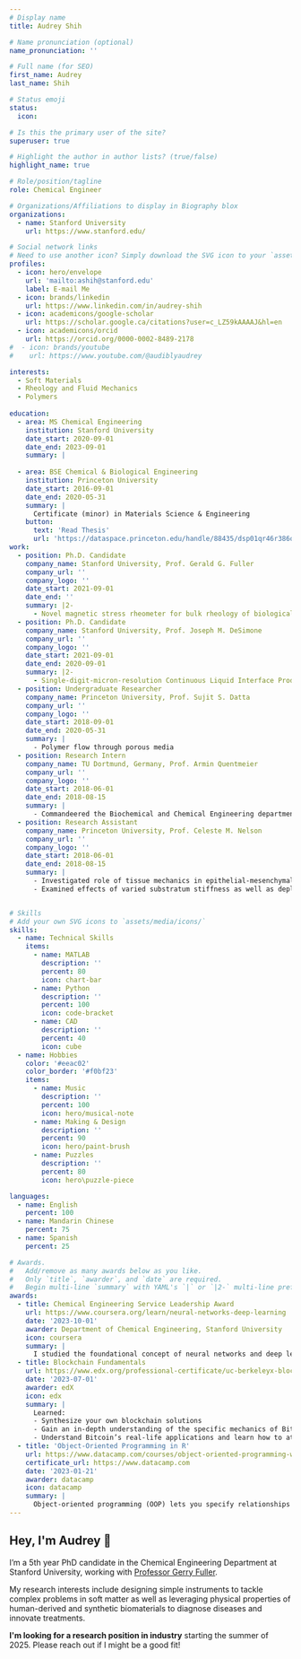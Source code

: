```yaml
---
# Display name
title: Audrey Shih

# Name pronunciation (optional)
name_pronunciation: ''

# Full name (for SEO)
first_name: Audrey
last_name: Shih

# Status emoji
status:
  icon: 

# Is this the primary user of the site?
superuser: true

# Highlight the author in author lists? (true/false)
highlight_name: true

# Role/position/tagline
role: Chemical Engineer

# Organizations/Affiliations to display in Biography blox
organizations:
  - name: Stanford University
    url: https://www.stanford.edu/

# Social network links
# Need to use another icon? Simply download the SVG icon to your `assets/media/icons/` folder.
profiles:
  - icon: hero/envelope
    url: 'mailto:ashih@stanford.edu'
    label: E-mail Me
  - icon: brands/linkedin
    url: https://www.linkedin.com/in/audrey-shih
  - icon: academicons/google-scholar
    url: https://scholar.google.ca/citations?user=c_LZ59kAAAAJ&hl=en
  - icon: academicons/orcid
    url: https://orcid.org/0000-0002-8489-2178
#  - icon: brands/youtube
#    url: https://www.youtube.com/@audiblyaudrey

interests:
  - Soft Materials
  - Rheology and Fluid Mechanics
  - Polymers
  
education:
  - area: MS Chemical Engineering
    institution: Stanford University
    date_start: 2020-09-01
    date_end: 2023-09-01
    summary: |
      
  - area: BSE Chemical & Biological Engineering
    institution: Princeton University
    date_start: 2016-09-01
    date_end: 2020-05-31
    summary: |
      Certificate (minor) in Materials Science & Engineering
    button:
      text: 'Read Thesis'
      url: 'https://dataspace.princeton.edu/handle/88435/dsp01qr46r386q'
work:
  - position: Ph.D. Candidate
    company_name: Stanford University, Prof. Gerald G. Fuller
    company_url: ''
    company_logo: ''
    date_start: 2021-09-01
    date_end: ''
    summary: |2-
      - Novel magnetic stress rheometer for bulk rheology of biological fluids
  - position: Ph.D. Candidate
    company_name: Stanford University, Prof. Joseph M. DeSimone
    company_url: ''
    company_logo: ''
    date_start: 2021-09-01
    date_end: 2020-09-01
    summary: |2-
      - Single-digit-micron-resolution Continuous Liquid Interface Production (CLIP)
  - position: Undergraduate Researcher
    company_name: Princeton University, Prof. Sujit S. Datta
    company_url: ''
    company_logo: ''
    date_start: 2018-09-01
    date_end: 2020-05-31
    summary: |
      - Polymer flow through porous media
  - position: Research Intern
    company_name: TU Dortmund, Germany, Prof. Armin Quentmeier
    company_url: ''
    company_logo: ''
    date_start: 2018-06-01
    date_end: 2018-08-15
    summary: |
      - Commandeered the Biochemical and Chemical Engineering department's contribution to the 2018 Engineering Meets Art Exhibition
  - position: Research Assistant
    company_name: Princeton University, Prof. Celeste M. Nelson
    company_url: ''
    company_logo: ''
    date_start: 2018-06-01
    date_end: 2018-08-15
    summary: |
      - Investigated role of tissue mechanics in epithelial-mesenchymal transition (EMT)
      - Examined effects of varied substratum stiffness as well as depletion of integrin-linked kinase (ILK) on cell proliferation


# Skills
# Add your own SVG icons to `assets/media/icons/`
skills:
  - name: Technical Skills
    items:
      - name: MATLAB
        description: ''
        percent: 80
        icon: chart-bar
      - name: Python
        description: ''
        percent: 100
        icon: code-bracket
      - name: CAD
        description: ''
        percent: 40
        icon: cube
  - name: Hobbies
    color: '#eeac02'
    color_border: '#f0bf23'
    items:
      - name: Music
        description: ''
        percent: 100
        icon: hero/musical-note
      - name: Making & Design
        description: ''
        percent: 90
        icon: hero/paint-brush
      - name: Puzzles
        description: ''
        percent: 80
        icon: hero\puzzle-piece

languages:
  - name: English
    percent: 100
  - name: Mandarin Chinese
    percent: 75
  - name: Spanish
    percent: 25

# Awards.
#   Add/remove as many awards below as you like.
#   Only `title`, `awarder`, and `date` are required.
#   Begin multi-line `summary` with YAML's `|` or `|2-` multi-line prefix and indent 2 spaces below.
awards:
  - title: Chemical Engineering Service Leadership Award
    url: https://www.coursera.org/learn/neural-networks-deep-learning
    date: '2023-10-01'
    awarder: Department of Chemical Engineering, Stanford University
    icon: coursera
    summary: |
      I studied the foundational concept of neural networks and deep learning. By the end, I was familiar with the significant technological trends driving the rise of deep learning; build, train, and apply fully connected deep neural networks; implement efficient (vectorized) neural networks; identify key parameters in a neural network’s architecture; and apply deep learning to your own applications.
  - title: Blockchain Fundamentals
    url: https://www.edx.org/professional-certificate/uc-berkeleyx-blockchain-fundamentals
    date: '2023-07-01'
    awarder: edX
    icon: edx
    summary: |
      Learned:
      - Synthesize your own blockchain solutions
      - Gain an in-depth understanding of the specific mechanics of Bitcoin
      - Understand Bitcoin’s real-life applications and learn how to attack and destroy Bitcoin, Ethereum, smart contracts and Dapps, and alternatives to Bitcoin’s Proof-of-Work consensus algorithm
  - title: 'Object-Oriented Programming in R'
    url: https://www.datacamp.com/courses/object-oriented-programming-with-s3-and-r6-in-r
    certificate_url: https://www.datacamp.com
    date: '2023-01-21'
    awarder: datacamp
    icon: datacamp
    summary: |
      Object-oriented programming (OOP) lets you specify relationships between functions and the objects that they can act on, helping you manage complexity in your code. This is an intermediate level course, providing an introduction to OOP, using the S3 and R6 systems. S3 is a great day-to-day R programming tool that simplifies some of the functions that you write. R6 is especially useful for industry-specific analyses, working with web APIs, and building GUIs.
---
```


## Hey, I'm Audrey 👋

I’m a 5th year PhD candidate in the Chemical Engineering Department at Stanford University, working with [Professor Gerry Fuller](https://fullergroup.stanford.edu/).

My research interests include designing simple instruments to tackle complex problems in soft matter as well as leveraging physical properties of human-derived and synthetic biomaterials to diagnose diseases and innovate treatments.

**I'm looking for a research position in industry** starting the summer of 2025. Please reach out if I might be a good fit!